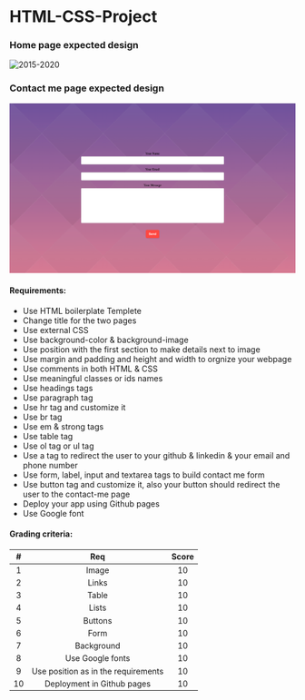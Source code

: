 # HTML-CSS-Project

### Home page expected design

<img src="index-page.png" alt="2015-2020"/>

### Contact me page expected design

<img src="contactMe-page.png" alt="webpage design"/>


#### Requirements:
- Use HTML boilerplate Templete
- Change title for the two pages
- Use external CSS
- Use background-color & background-image
- Use position with the first section to make details next to image
- Use margin and padding and height and width to orgnize your webpage
- Use comments in both HTML & CSS
- Use meaningful classes or ids names
- Use headings tags
- Use paragraph tag
- Use hr tag and customize it
- Use br tag
- Use em & strong tags
- Use table tag 
- Use ol tag or ul tag
- Use a tag to redirect the user to your github & linkedin & your email and phone number
- Use form, label, input and textarea tags to build contact me form
- Use button tag and customize it, also your button should redirect the user to the contact-me page
- Deploy your app using Github pages
- Use Google font

#### Grading criteria:

| # | Req | Score
| :---: | :---: |  :---: |
| 1 | Image  | 10
| 2 | Links   | 10
| 3 | Table   | 10
| 4 | Lists   | 10
| 5 | Buttons  | 10
| 6 | Form  | 10
| 7 | Background  | 10
| 8 | Use Google fonts  | 10
| 9 | Use position as in the requirements | 10
| 10 | Deployment in Github pages  | 10

